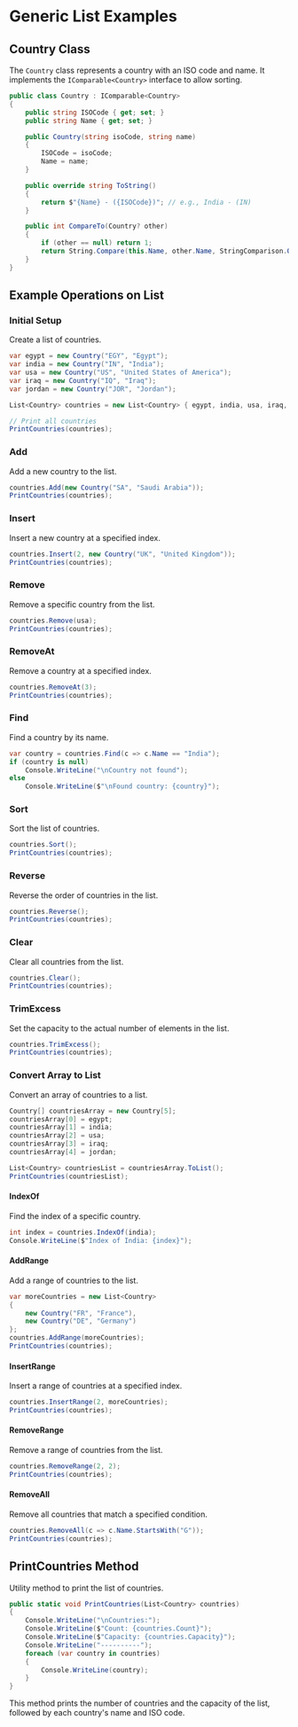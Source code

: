 
# Generic List Examples

## Country Class

The `Country` class represents a country with an ISO code and name. It implements the `IComparable<Country>` interface to allow sorting.

```csharp
public class Country : IComparable<Country>
{
    public string ISOCode { get; set; }
    public string Name { get; set; }

    public Country(string isoCode, string name)
    {
        ISOCode = isoCode;
        Name = name;
    }

    public override string ToString()
    {
        return $"{Name} - ({ISOCode})"; // e.g., India - (IN)
    }

    public int CompareTo(Country? other)
    {
        if (other == null) return 1;
        return String.Compare(this.Name, other.Name, StringComparison.OrdinalIgnoreCase);
    }
}
```

## Example Operations on List<Country>

### Initial Setup

Create a list of countries.

```csharp
var egypt = new Country("EGY", "Egypt");
var india = new Country("IN", "India");
var usa = new Country("US", "United States of America");
var iraq = new Country("IQ", "Iraq");
var jordan = new Country("JOR", "Jordan");

List<Country> countries = new List<Country> { egypt, india, usa, iraq, jordan };

// Print all countries
PrintCountries(countries);
```

### Add

Add a new country to the list.

```csharp
countries.Add(new Country("SA", "Saudi Arabia"));
PrintCountries(countries);
```

### Insert

Insert a new country at a specified index.

```csharp
countries.Insert(2, new Country("UK", "United Kingdom"));
PrintCountries(countries);
```

### Remove

Remove a specific country from the list.

```csharp
countries.Remove(usa);
PrintCountries(countries);
```

### RemoveAt

Remove a country at a specified index.

```csharp
countries.RemoveAt(3);
PrintCountries(countries);
```

### Find

Find a country by its name.

```csharp
var country = countries.Find(c => c.Name == "India");
if (country is null)
    Console.WriteLine("\nCountry not found");
else
    Console.WriteLine($"\nFound country: {country}");
```

### Sort

Sort the list of countries.

```csharp
countries.Sort();
PrintCountries(countries);
```

### Reverse

Reverse the order of countries in the list.

```csharp
countries.Reverse();
PrintCountries(countries);
```

### Clear

Clear all countries from the list.

```csharp
countries.Clear();
PrintCountries(countries);
```

### TrimExcess

Set the capacity to the actual number of elements in the list.

```csharp
countries.TrimExcess();
PrintCountries(countries);
```

### Convert Array to List

Convert an array of countries to a list.

```csharp
Country[] countriesArray = new Country[5];
countriesArray[0] = egypt;
countriesArray[1] = india;
countriesArray[2] = usa;
countriesArray[3] = iraq;
countriesArray[4] = jordan;

List<Country> countriesList = countriesArray.ToList();
PrintCountries(countriesList);
```

#### IndexOf

Find the index of a specific country.

```csharp
int index = countries.IndexOf(india);
Console.WriteLine($"Index of India: {index}");
```

#### AddRange

Add a range of countries to the list.

```csharp
var moreCountries = new List<Country>
{
    new Country("FR", "France"),
    new Country("DE", "Germany")
};
countries.AddRange(moreCountries);
PrintCountries(countries);
```

#### InsertRange

Insert a range of countries at a specified index.

```csharp
countries.InsertRange(2, moreCountries);
PrintCountries(countries);
```

#### RemoveRange

Remove a range of countries from the list.

```csharp
countries.RemoveRange(2, 2);
PrintCountries(countries);
```

#### RemoveAll

Remove all countries that match a specified condition.

```csharp
countries.RemoveAll(c => c.Name.StartsWith("G"));
PrintCountries(countries);
```

## PrintCountries Method

Utility method to print the list of countries.

```csharp
public static void PrintCountries(List<Country> countries)
{
    Console.WriteLine("\nCountries:");
    Console.WriteLine($"Count: {countries.Count}");
    Console.WriteLine($"Capacity: {countries.Capacity}");
    Console.WriteLine("----------");
    foreach (var country in countries)
    {
        Console.WriteLine(country);
    }
}
```

This method prints the number of countries and the capacity of the list, followed by each country's name and ISO code.
